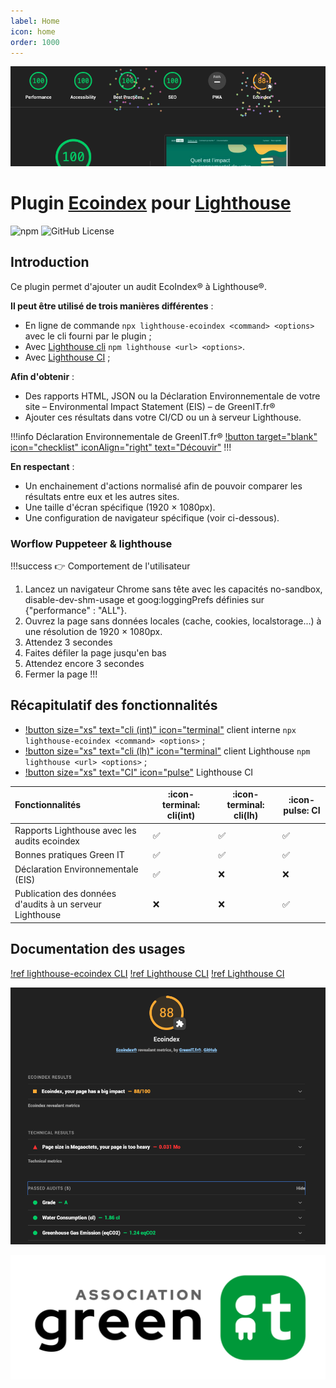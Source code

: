 ```yaml
---
label: Home
icon: home
order: 1000
---
```


![](./ecoindex-intro.png)

# Plugin [Ecoindex](https://www.ecoindex.fr) pour [Lighthouse](https://developers.google.com/web/tools/lighthouse)

![npm](https://img.shields.io/npm/v/lighthouse-plugin-ecoindex) ![GitHub License](https://img.shields.io/github/license/NovaGaia/lighthouse-plugin-ecoindex)

## Introduction

Ce plugin permet d'ajouter un audit EcoIndex® à Lighthouse®.

**Il peut être utilisé de trois manières différentes** :

- En ligne de commande `npx lighthouse-ecoindex <command> <options>` avec le cli fourni par le plugin ;
- Avec [Lighthouse cli](https://github.com/GoogleChrome/lighthouse#using-the-node-cli) `npm lighthouse <url> <options>`.
- Avec [Lighthouse CI](https://github.com/GoogleChrome/lighthouse-ci#readme) ;

**Afin d'obtenir** :

- Des rapports HTML, JSON ou la Déclaration Environnementale de votre site – Environmental Impact Statement (EIS) – de GreenIT.fr®
- Ajouter ces résultats dans votre CI/CD ou un à serveur Lighthouse.

!!!info Déclaration Environnementale de GreenIT.fr®
[!button target="blank" icon="checklist" iconAlign="right" text="Découvir"](https://declaration.greenit.fr/)
!!!

**En respectant** :
- Un enchainement d'actions normalisé afin de pouvoir comparer les résultats entre eux et les autres sites.
- Une taille d'écran spécifique (1920 × 1080px).
- Une configuration de navigateur spécifique (voir ci-dessous).

### Worflow Puppeteer & lighthouse

!!!success 👉 Comportement de l'utilisateur
1. Lancez un navigateur Chrome sans tête avec les capacités no-sandbox, disable-dev-shm-usage et goog:loggingPrefs définies sur {"performance" : "ALL"}.
2. Ouvrez la page sans données locales (cache, cookies, localstorage...) à une résolution de 1920 × 1080px.
3. Attendez 3 secondes
4. Faites défiler la page jusqu'en bas
5. Attendez encore 3 secondes
6. Fermer la page
!!!

## Récapitulatif des fonctionnalités

- [!button size="xs" text="cli (int)" icon="terminal"](./guides/1-lighthouse-ecoindex-cli.md) client interne `npx lighthouse-ecoindex <command> <options>` ;  
- [!button size="xs" text="cli (lh)" icon="terminal"](./guides/2-lighthouse-cli.md) client Lighthouse `npm lighthouse <url> <options>` ;  
- [!button size="xs" text="CI" icon="pulse"](./guides/3-lighthouse-ci.md) Lighthouse CI

| Fonctionnalités                                          | :icon-terminal: cli(int) | :icon-terminal: cli(lh) | :icon-pulse: CI  |
| :------------------------------------------------------- | -------- | -------- | --- |
| Rapports Lighthouse avec les audits ecoindex             | ✅       | ✅       | ✅  |
| Bonnes pratiques Green IT                                | ✅       | ✅       | ✅  |
| Déclaration Environnementale (EIS)                       | ✅       | ❌       | ❌  |
| Publication des données d'audits à un serveur Lighthouse | ❌       | ❌       | ✅  |

## Documentation des usages

[!ref lighthouse-ecoindex CLI](/guides/1-lighthouse-ecoindex-cli.md)
[!ref Lighthouse CLI](/guides/2-lighthouse-cli.md)
[!ref Lighthouse CI](/guides/3-lighthouse-ci.md)

![Details of plugin results](./ecoindex-results.png)

[![](./static/logo-asso-greenit.svg "Aller sur le site de l'association")](https://asso.greenit.fr/)
